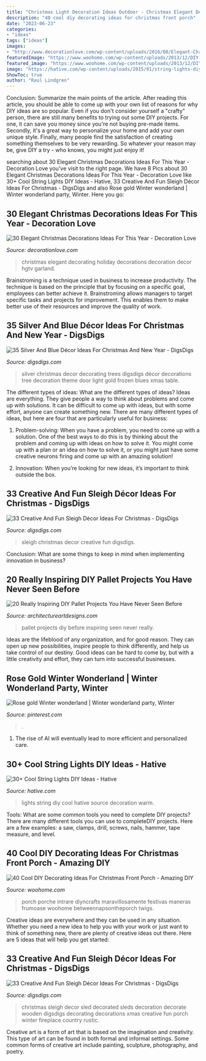 ```yaml
---
title: "Christmas Light Decoration Ideas Outdoor - Christmas Elegant Decorating Holiday Decorations Decoration Decor Hgtv Garland"
description: "40 cool diy decorating ideas for christmas front porch"
date: "2023-06-23"
categories:
- "ideas"
tags: ["ideas"]
images:
- "http://www.decorationlove.com/wp-content/uploads/2016/08/Elegant-Christmas-Garland-Decorating-Ideas.jpeg"
featuredImage: "https://www.woohome.com/wp-content/uploads/2013/12/DIY-Christmas-Porch-Ideas-32.jpg"
featured_image: "https://www.woohome.com/wp-content/uploads/2013/12/DIY-Christmas-Porch-Ideas-32.jpg"
image: "https://hative.com/wp-content/uploads/2015/01/string-lights-diy-ideas/2-string-lights-diy-ideas.jpg"
ShowToc: true
author: "Raul Lindgren"
---
```



Conclusion: Summarize the main points of the article.
After reading this article, you should be able to come up with your own list of reasons for why DIY ideas are so popular. Even if you don't consider yourself a "crafty" person, there are still many benefits to trying out some DIY projects. For one, it can save you money since you're not buying pre-made items. Secondly, it's a great way to personalize your home and add your own unique style. Finally, many people find the satisfaction of creating something themselves to be very rewarding. So whatever your reason may be, give DIY a try - who knows, you might just enjoy it!

	

		
searching about 30 Elegant Christmas Decorations Ideas For This Year - Decoration Love you've visit to the right page. We have 8 Pics about 30 Elegant Christmas Decorations Ideas For This Year - Decoration Love like 30+ Cool String Lights DIY Ideas - Hative, 33 Creative And Fun Sleigh Décor Ideas For Christmas - DigsDigs and also Rose gold Winter wonderland | Winter wonderland party, Winter. Here you go:
		
    
## 30 Elegant Christmas Decorations Ideas For This Year - Decoration Love

<img loading=lazy src="http://www.decorationlove.com/wp-content/uploads/2016/08/Elegant-Christmas-Garland-Decorating-Ideas.jpeg" onerror="this.onerror=null;this.src='https://tse4.mm.bing.net/th?id=OIP.Ve6B8NRWxV9i9plE2XoXUwHaJ4&amp;pid=15.1';" alt="30 Elegant Christmas Decorations Ideas For This Year - Decoration Love">

_Source: decorationlove.com_

>christmas elegant decorating holiday decorations decoration decor hgtv garland. 

	

Brainstroming is a technique used in business to increase productivity. The technique is based on the principle that by focusing on a specific goal, employees can better achieve it. Brainstroming allows managers to target specific tasks and projects for improvement. This enables them to make better use of their resources and improve the quality of work.

    
## 35 Silver And Blue Décor Ideas For Christmas And New Year - DigsDigs

<img loading=lazy src="http://www.digsdigs.com/photos/charming-silver-and-blue-christmas-decor-ideas-9.jpg" onerror="this.onerror=null;this.src='https://tse1.mm.bing.net/th?id=OIP.nMkMlH9Se2Ft-7jqYtDwGwHaJ4&amp;pid=15.1';" alt="35 Silver And Blue Décor Ideas For Christmas And New Year - DigsDigs">

_Source: digsdigs.com_

>silver christmas decor decorating trees digsdigs décor decorations tree decoration theme door light gold frozen blues xmas table. 

	

The different types of ideas: What are the different types of ideas?
Ideas are everything. They give people a way to think about problems and come up with solutions. It can be difficult to come up with ideas, but with some effort, anyone can create something new. There are many different types of ideas, but here are four that are particularly useful for business:
1. Problem-solving: When you have a problem, you need to come up with a solution. One of the best ways to do this is by thinking about the problem and coming up with ideas on how to solve it. You might come up with a plan or an idea on how to solve it, or you might just have some creative neurons firing and come up with an amazing solution!

2. Innovation: When you’re looking for new ideas, it’s important to think outside the box.

    
## 33 Creative And Fun Sleigh Décor Ideas For Christmas - DigsDigs

<img loading=lazy src="https://www.digsdigs.com/photos/fun-and-creative-sleigh-decor-ideas-for-christmas-2.jpg" onerror="this.onerror=null;this.src='https://tse3.mm.bing.net/th?id=OIP.1UCw-0eBan13AcpDdZklqgAAAA&amp;pid=15.1';" alt="33 Creative And Fun Sleigh Décor Ideas For Christmas - DigsDigs">

_Source: digsdigs.com_

>sleigh christmas decor creative fun digsdigs. 

	

Conclusion: What are some things to keep in mind when implementing innovation in business?
 

    
## 20 Really Inspiring DIY Pallet Projects You Have Never Seen Before

<img loading=lazy src="https://www.architectureartdesigns.com/wp-content/uploads/2016/03/2-63.jpg" onerror="this.onerror=null;this.src='https://tse3.mm.bing.net/th?id=OIP.uHtefiEliy9lykaeOb8fHAHaNd&amp;pid=15.1';" alt="20 Really Inspiring DIY Pallet Projects You Have Never Seen Before">

_Source: architectureartdesigns.com_

>pallet projects diy before inspiring seen never really. 

	

Ideas are the lifeblood of any organization, and for good reason. They can open up new possibilities, inspire people to think differently, and help us take control of our destiny. Good ideas can be hard to come by, but with a little creativity and effort, they can turn into successful businesses.

    
## Rose Gold Winter Wonderland | Winter Wonderland Party, Winter

<img loading=lazy src="https://i.pinimg.com/736x/1b/41/d7/1b41d7795cafbb531a50e74d58604d08.jpg" onerror="this.onerror=null;this.src='https://tse4.mm.bing.net/th?id=OIP.Fzuh1Wpt4KQgdWAWd0UovAHaJ3&amp;pid=15.1';" alt="Rose gold Winter wonderland | Winter wonderland party, Winter">

_Source: pinterest.com_

>. 

	

1. The rise of AI will eventually lead to more efficient and personalized care. 

    
## 30+ Cool String Lights DIY Ideas - Hative

<img loading=lazy src="https://hative.com/wp-content/uploads/2015/01/string-lights-diy-ideas/2-string-lights-diy-ideas.jpg" onerror="this.onerror=null;this.src='https://tse1.mm.bing.net/th?id=OIP.xaRWa9I8TipKl215vuAakgHaJ4&amp;pid=15.1';" alt="30+ Cool String Lights DIY Ideas - Hative">

_Source: hative.com_

>lights string diy cool hative source decoration warm. 

	

Tools: What are some common tools you need to complete DIY projects?
There are many different tools you can use to completeDIY projects. Here are a few examples: a saw, clamps, drill, screws, nails, hammer, tape measure, and level.

    
## 40 Cool DIY Decorating Ideas For Christmas Front Porch - Amazing DIY

<img loading=lazy src="https://www.woohome.com/wp-content/uploads/2013/12/DIY-Christmas-Porch-Ideas-32.jpg" onerror="this.onerror=null;this.src='https://tse3.mm.bing.net/th?id=OIP.ACD-9L_XuY4dS6xDYKWw2gHaLL&amp;pid=15.1';" alt="40 Cool DIY Decorating Ideas For Christmas Front Porch - Amazing DIY">

_Source: woohome.com_

>porch porche intrare diyncrafts maravillosamente festivas maneras frumoase woohome betweennapsontheporch twigs. 

	

Creative ideas are everywhere and they can be used in any situation. Whether you need a new idea to help you with your work or just want to think of something new, there are plenty of creative ideas out there. Here are 5 ideas that will help you get started: 

    
## 33 Creative And Fun Sleigh Décor Ideas For Christmas - DigsDigs

<img loading=lazy src="http://www.digsdigs.com/photos/fun-and-creative-sleigh-decor-ideas-for-christmas-3-554x831.jpg" onerror="this.onerror=null;this.src='https://tse4.mm.bing.net/th?id=OIP.bYsREBxZfGU5clRn9VGGPwHaLH&amp;pid=15.1';" alt="33 Creative And Fun Sleigh Décor Ideas For Christmas - DigsDigs">

_Source: digsdigs.com_

>christmas sleigh decor sled decorated sleds decoration decorate wooden digsdigs decorating decorations xmas creative fun porch winter fireplace country rustic. 

	

Creative art is a form of art that is based on the imagination and creativity. This type of art can be found in both formal and informal settings. Some common forms of creative art include painting, sculpture, photography, and poetry.

